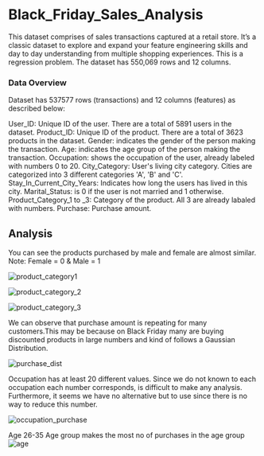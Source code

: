 # Black_Friday_Sales_Analysis

This dataset comprises of sales transactions captured at a retail store. It’s a classic dataset to explore and expand your feature engineering skills and day to day understanding from multiple shopping experiences. This is a regression problem. The dataset has 550,069 rows and 12 columns.


### Data Overview
Dataset has 537577 rows (transactions) and 12 columns (features) as described below:

User_ID: Unique ID of the user. There are a total of 5891 users in the dataset.
Product_ID: Unique ID of the product. There are a total of 3623 products in the dataset.
Gender: indicates the gender of the person making the transaction.
Age: indicates the age group of the person making the transaction.
Occupation: shows the occupation of the user, already labeled with numbers 0 to 20.
City_Category: User's living city category. Cities are categorized into 3 different categories 'A', 'B' and 'C'.
Stay_In_Current_City_Years: Indicates how long the users has lived in this city.
Marital_Status: is 0 if the user is not married and 1 otherwise.
Product_Category_1 to _3: Category of the product. All 3 are already labaled with numbers.
Purchase: Purchase amount.


## Analysis

You can see the products purchased by male and female are almost similar. 
Note: Female = 0 & Male = 1

![product_category1](https://user-images.githubusercontent.com/67755812/202199623-d09b7060-bdef-440e-b3a9-ad7f4aa70854.png)


![product_category_2](https://user-images.githubusercontent.com/67755812/202199650-645cd5f1-92c9-493b-8898-1808842e2562.png)


![product_category_3](https://user-images.githubusercontent.com/67755812/202199669-a90a37e8-3dff-4ef9-b7a9-7df72505969a.png)


We can observe that purchase amount is repeating for many customers.This may be because on Black Friday many are buying discounted products in large numbers and kind of follows a Gaussian Distribution.

![purchase_dist](https://user-images.githubusercontent.com/67755812/202197957-8e296750-0a58-46e4-b6f5-4721164d2e78.png)


Occupation has at least 20 different values. Since we do not known to each occupation each number corresponds, is difficult to make any analysis. Furthermore, it seems we have no alternative but to use since there is no way to reduce this number.

![occupation_purchase](https://user-images.githubusercontent.com/67755812/202198191-66408fb2-8547-4a18-9071-ef038d4abc89.png)


Age 26-35 Age group makes the most no of purchases in the age group
![age](https://user-images.githubusercontent.com/67755812/202198320-408db96e-9dee-4e55-9b18-f066280599be.png)










